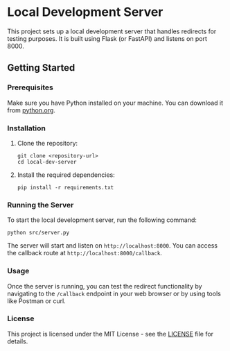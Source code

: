 # Local Development Server

This project sets up a local development server that handles redirects for testing purposes. It is built using Flask (or FastAPI) and listens on port 8000.

## Getting Started

### Prerequisites

Make sure you have Python installed on your machine. You can download it from [python.org](https://www.python.org/downloads/).

### Installation

1. Clone the repository:

   ```
   git clone <repository-url>
   cd local-dev-server
   ```

2. Install the required dependencies:

   ```
   pip install -r requirements.txt
   ```

### Running the Server

To start the local development server, run the following command:

```
python src/server.py
```

The server will start and listen on `http://localhost:8000`. You can access the callback route at `http://localhost:8000/callback`.

### Usage

Once the server is running, you can test the redirect functionality by navigating to the `/callback` endpoint in your web browser or by using tools like Postman or curl.

### License

This project is licensed under the MIT License - see the [LICENSE](LICENSE) file for details.